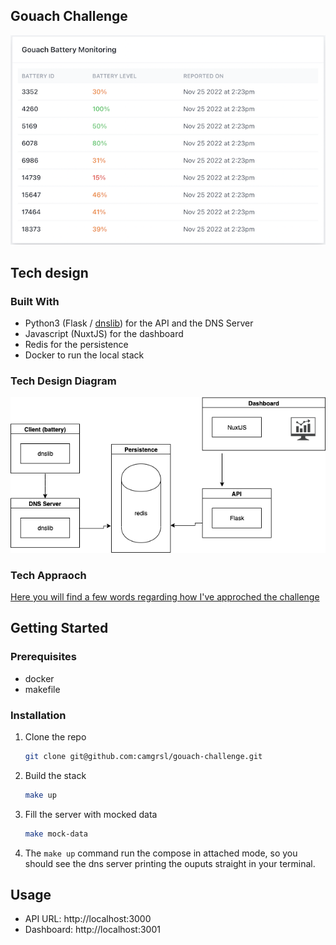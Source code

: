 ## Gouach Challenge
   [![Gouach Challenge][product-screenshot]](https://gouach.com)

## Tech design

### Built With

* Python3 (Flask / [dnslib](https://github.com/paulc/dnslib)) for the API and the DNS Server
* Javascript (NuxtJS) for the dashboard
* Redis for the persistence
* Docker to run the local stack

### Tech Design Diagram

   [![Gouach Challenge][tech-screenshot]](https://gouach.com)

### Tech Appraoch
[Here you will find a few words regarding how I've approched the challenge](https://github.com/camgrsl/gouach-challenge/blob/main/APPROACH.md)

## Getting Started

### Prerequisites

* docker
* makefile

### Installation

1. Clone the repo
   ```sh
   git clone git@github.com:camgrsl/gouach-challenge.git
   ```
2. Build the stack
   ```sh
   make up
   ```
3. Fill the server with mocked data
   ```sh
   make mock-data
   ```
4. The `make up` command run the compose in attached mode, so you should see the dns server printing the ouputs straight in your terminal.

## Usage

- API URL: http://localhost:3000
- Dashboard: http://localhost:3001

[tech-screenshot]: tech-design.png
[product-screenshot]: preview.png
